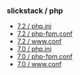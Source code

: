 <h3>slickstack / php</h3>

<ul>
<li><a href="/php/7.2/php.ini">7.2 / php.ini</a></li>
<li><a href="/php/7.2/php-fpm.conf">7.2 / php-fpm.conf</a></li>
<li><a href="/php/7.2/www.conf">7.2 / www.conf</a></li>
<li><a href="/php/7.0/php.ini">7.0 / php.ini</a></li>
<li><a href="/php/7.0/php-fpm.conf">7.0 / php-fpm.conf</a></li>
<li><a href="/php/7.0/www.conf">7.0 / www.conf</a></li>
</ul>
